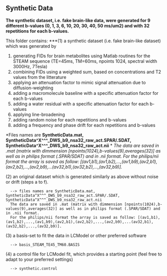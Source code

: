 ## Synthetic Data

**The synthetic dataset, i.e. fake brain-like data, were generated for 9 different b-values (0, 1, 3, 6, 10, 20, 30, 40, 50 ms/um2) and with 32 repetitions for each b-values.**

This folder contains:
***(1) a synthetic dataset (i.e. fake brain-like dataset) which was generated by
1. generating FIDs for brain metabolites using Matlab routines for the STEAM sequence (TE=45ms, TM=60ms, npoints 1024, spectral width 3000Hz, 7Tesla)
2. combining FIDs using a weighted sum, based on concentrations and T2 values from the litterature
3. applying an attenuation factor to mimic signal attenuation due to diffusion-weighting 
4. adding a macromolecule baseline with a specific attenuation factor for each b-values 
5. adding a water residual with a specific attenuation factor for each b-values 
6. applying line-broadening
7. adding random noise for each repetitions and b-values
8. adding a frequency and phase drift for each repetitions and b-values
      
*Files names are **SyntheticData.mat, SyntheticData^X^^^_DWS_b9_nsa32_raw_act.SPAR/.SDAT, SyntheticData^X^^^_DWS_b9_nsa32_raw_act.nii** *
*The data are saved in .mat (matrix with dimmension [npoints(1024),b-values(9),averages(32)] as well as in philips format (.SPAR/SDAT) and in .nii format.* 
*For the philips/nii format the array is saved as follow: [(av1,b1),(av1,b2),...,(av1,b9),(av2,b1),(av2,b2),...,(av2,b9),...(av32,b1),(av32,b2),...,(av32,b9)].*
      
(2) an original dataset which is generated similarly as above without noise or drift (steps a to f). 

      --> files names are SyntheticData.mat, SyntheticData^X^^^_DWS_b9_nsa32_raw_act.SPAR/.SDAT, SyntheticData^X^^^_DWS_b9_nsa32_raw_act.nii
      The data are saved in .mat (matrix with dimmension [npoints(1024),b-values(9),averages(32)] as well as in philips format (.SPAR/SDAT) and in .nii format. 
      For the philips/nii format the array is saved as follow: [(av1,b1),(av1,b2),...,(av1,b9),(av2,b1),(av2,b2),...,(av2,b9),...(av32,b1),(av32,b2),...,(av32,b9)].
      
(3) a basis-set to fit the data in LCModel or other preferred software

      --> basis_STEAM_TE45_TM60.BASIS
      
(4) a control file for LCModel fit, which provides a starting point (feel free to adapt to your preferred settings)

      --> synthetic.control


 
